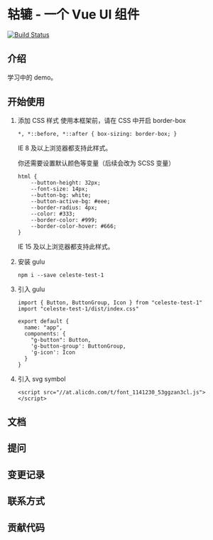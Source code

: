 # 轱辘 - 一个 Vue UI 组件

[![Build Status](https://travis-ci.org/CelesteWeng/gulu.svg?branch=master)](https://travis-ci.org/CelesteWeng/gulu)

## 介绍

学习中的 demo。

## 开始使用

1. 添加 CSS 样式
    使用本框架前，请在 CSS 中开启 border-box
    ```
    *, *::before, *::after { box-sizing: border-box; }
    ```
    IE 8 及以上浏览器都支持此样式。
    
    你还需要设置默认颜色等变量（后续会改为 SCSS 变量）
    ```
    html {
        --button-height: 32px;
        --font-size: 14px;
        --button-bg: white;
        --button-active-bg: #eee;
        --border-radius: 4px;
        --color: #333;
        --border-color: #999;
        --border-color-hover: #666;
    }
    ```
    IE 15 及以上浏览器都支持此样式。
    
2. 安装 gulu
    ```
    npm i --save celeste-test-1
    ```
3. 引入 gulu
    ```
    import { Button, ButtonGroup, Icon } from "celeste-test-1"
    import "celeste-test-1/dist/index.css"
    
    export default {
      name: "app",
      components: {
        "g-button": Button,
        'g-button-group': ButtonGroup,
        'g-icon': Icon
      }
    }
    ```    

4. 引入 svg symbol
    ```
    <script src="//at.alicdn.com/t/font_1141230_53ggzan3cl.js"></script>
    ```


## 文档

## 提问

## 变更记录

## 联系方式

## 贡献代码

